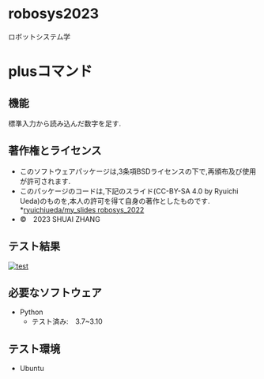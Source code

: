 # robosys2023
ロボットシステム学
# plusコマンド

## 機能
標準入力から読み込んだ数字を足す.

## 著作権とライセンス
* このソフトウェアパッケージは,3条項BSDライセンスの下で,再頒布及び使用が許可されます.
* このパッケージのコードは,下記のスライド(CC-BY-SA 4.0 by Ryuichi Ueda)のものを,本人の許可を得て自身の著作としたものです.
    *[ryuichiueda/my_slides robosys_2022](https://github.com/ryuichiueda/my_slides/tree/master/robosys_2022)
* ©　2023 SHUAI ZHANG

## テスト結果
[![test](https://github.com/zs414/robosys2023/actions/workflows/test.yml/badge.svg)](https://github.com/zs414/robosys2023/actions/workflows/test.yml)
## 必要なソフトウェア
* Python
  * テスト済み:　3.7~3.10

## テスト環境
* Ubuntu
